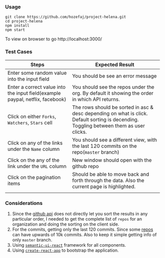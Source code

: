 ### Usage
```
git clone https://github.com/hozefaj/project-helena.git
cd project-helena
npm install
npm start
```

To view on browser to go http://localhost:3000/

### Test Cases

|Steps   |Expected Result   |
|---|---|
|Enter some random value into the input field   |You should be see an error message   |
|Enter a correct value into the input field(example paypal, netflix, facebook)   | You should see the repos under the org. By default it showing the order in which API returns.  |
|Click on either `Forks`, `Watchers`, `Stars` cell |The rows should be sorted in asc & desc depending on what is click. Default sorting is decending. Toggling between them as user clicks.  |
|Click on any of the links under the `Name` column    |You should see a different view, with the last 120 commits on the repo(`master` branch)   |
|Click on the any of the link under the `URL` column   |New window should open with the github repo   |
|Click on the pagination items   |Should be able to move back and forth through the data. Also the current page is highlighted.  |
|   |   |

### Considerations
1. Since the [github api](https://developer.github.com/v3/repos/#list-organization-repositories) does not directly let you sort the results in any particular order, I needed to get the complete list of `repos` for an organization and doing the sorting on the client side.
2. For the commits, getting only the last 120 commits. Since some [repos](https://github.com/twbs/bootstrap) can have upwards of 10k commits. Also to keep it simple getting info of only `master` branch.
3. Using [`semantic-ui-react`](http://react.semantic-ui.com/) framework for all components.
4. Using [`create-react-app`](https://github.com/facebookincubator/create-react-app) to bootstrap the application.
